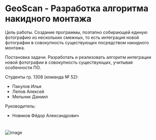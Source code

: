 # GeoScan - Разработка алгоритма накидного монтажа

  Цель работы.
  Создание программы, поэтапно собирающей единую фотографию из нескольких смежных, то есть интеграция новой фотографии в совокупность существующих посредством накидного монтажа.
  
  Постановка задачи.
  Разработать и реализовать алгоритм интеграции новой фотографии в совокупность существующих, учитывая особенности ПО. 

Студенты гр. 1308 (команда № 52):
- Пакулов Илья
- Лепов Алексей
- Мельник Даниил

Руководитель: 
- Новиков Фёдор Александрович

# 
![image](https://user-images.githubusercontent.com/77492646/170790261-6fdaaf5b-b6fb-426c-8fc4-ec49de8b974d.png)
